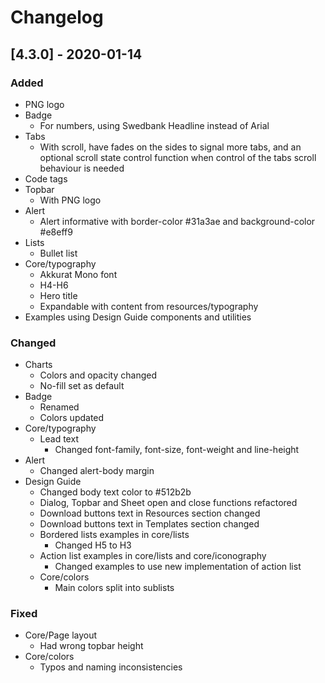 # Changelog

## [4.3.0] - 2020-01-14

### Added
 - PNG logo
 - Badge
   - For numbers, using Swedbank Headline instead of Arial
 - Tabs
   - With scroll, have fades on the sides to signal more tabs, and an optional scroll state control function when control of the tabs scroll behaviour is needed
 - Code tags
 - Topbar 
   - With PNG logo
 - Alert
   - Alert informative with border-color #31a3ae and background-color #e8eff9
 - Lists
   - Bullet list
 - Core/typography
   - Akkurat Mono font
   - H4-H6
   - Hero title 
   - Expandable with content from resources/typography
 - Examples using Design Guide components and utilities

### Changed
 - Charts
   - Colors and opacity changed
   - No-fill set as default
 - Badge
   - Renamed
   - Colors updated
 - Core/typography
   - Lead text
     - Changed font-family, font-size, font-weight and line-height
 - Alert
   - Changed alert-body margin
 - Design Guide
   - Changed body text color to #512b2b
   - Dialog, Topbar and Sheet open and close functions refactored
   - Download buttons text in Resources section changed
   - Download buttons text in Templates section changed
   - Bordered lists examples in core/lists
     - Changed H5 to H3
   - Action list examples in core/lists and core/iconography
     - Changed examples to use new implementation of action list
   - Core/colors
     - Main colors split into sublists

### Fixed
 - Core/Page layout
   - Had wrong topbar height
 - Core/colors
   - Typos and naming inconsistencies

